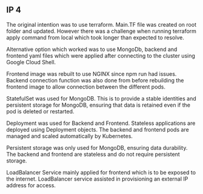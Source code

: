 ## IP 4 

The original intention was to use terraform. Main.TF file was created on root folder and updated.
However there was a challenge when running terraform apply command from local which took longer than expected to resolve.

Alternative option which worked was to use MongoDb, backend and frontend yaml files which were applied after connecting to the cluster using Google Cloud Shell.

Frontend image was rebuilt to use NGINX since npm run had issues. Backend connection function was also done from before rebuilding the frontend image to allow connection between the different pods.

StatefulSet was used for MongoDB. This is to provide a stable identities and persistent storage for MongoDB, ensuring that data is retained even if the pod is deleted or restarted.

Deployment was used for Backend and Frontend. Stateless applications are deployed using Deployment objects. The backend and frontend pods are managed and scaled automatically by Kubernetes.

Persistent storage was only used for MongoDB, ensuring data durability. The backend and frontend are stateless and do not require persistent storage.

LoadBalancer Service mainly applied for frontend which is to be exposed to the internet. LoadBalancer service assisted in provisioning an external IP address for access.








